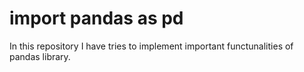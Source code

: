 # import pandas as pd
In this repository I have tries to implement important functunalities of pandas library.
